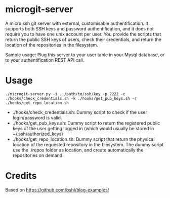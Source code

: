microgit-server
===============

A micro ssh git server with external, customisable authentification.
It supports both SSH keys and password authentification, and it does not require you to have one unix account per user.
You provide the scripts that return the public SSH keys of users, check their credentials, and return the location of the repositories in the filesystem.

Sample usage: Plug this server to your user table in your Mysql database, or to your authentification REST API call.

Usage
=====

    ./microgit-server.py -i ../path/to/ssh/key -p 2222 -c ./hooks/check_credentials.sh -k ./hooks/get_pub_keys.sh -r ./hooks/get_repo_location.sh

 - ./hooks/check_credentials.sh: Dummy script to check if the user login/password is valid.
 - ./hooks/get_pub_keys.sh: Dummy script to return the registered public keys of the user getting logged in (which would usually be stored in ~/.ssh/authorized_keys)
 - ./hooks/get_repo_location.sh: Dummy script that return the physical location of the requested repository in the filesystem. The dummy script use the ./repos folder as location, and create automatically the repositories on demand.

Credits
=======
Based on https://github.com/bshi/blag-examples/